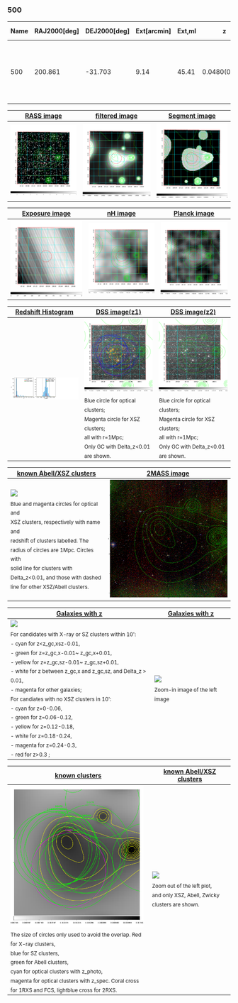 <div STYLE="page-break-after: always;"></div>

### 500

|Name|RAJ2000[deg]|DEJ2000[deg] |Ext[arcmin]| Ext,ml | z | z_src| C|GC(XSZ,Delta_z<0.01)| GC(OPT,Delta_z<0.01)|GC| R_sig[arcmin] | R500[arcmin] | R500[Mpc]| CRsig[c/s] | CR500[c/s] |L500[1E44 erg/s]|F500[1E-12 erg/s/cm^2]| M500[1E14 Msun]|Tx[keV]|Cnt_sig|Beta|Rc[arcmin]|Comment|Alias|
|---|---|---|---|---|---|------|---|--------|---------|----------|---|---|---|---|---|---|---|---|---|---|---|---|---|---|
|500| 200.861| -31.703| 9.14| 45.41| 0.0480(0.005)| z1, z_opt| S| -| N, W| A, N, W, XB| 20.256| 12.377| 0.699| 0.252(0.078)| 0.237(0.073)| 0.223(0.057)| 4.111(1.054)| 1.01(0.13)| 2.19(0.18)| 97.8| 0.905(-0.113+0.068)| 13.409(-1.898+1.386)| An X-ray cluster with $z$ = 0.0490 and offset = 0.51 Mpc(8.94 arcmin),| t417|

|[RASS image](../image/500/500_img.pdf)|[filtered image](../image/500/500_fil.pdf)|[Segment image](../image/500/500_seg.pdf)|
|-------------------|--------------------|-------------------|
| <img src="../image/500/500_img.png" width="300">  | <img src="../image/500/500_fil.png" width="300">   | <img src="../image/500/500_seg.png" width="300">  |

|[Exposure image](../image/500/500_mex.pdf)| [nH image](../image/500/500_nh.pdf)| [Planck image](../image/500/500_p.pdf)|
|-------------------|--------------------|-------------------|
|<img src="../image/500/500_mex.png" width="300">   | <img src="../image/500/500_nh.png" width="300">    | <img src="../image/500/500_p.png" width="300"> |

|[Redshift Histogram](../image/500/500_zg.pdf) | [DSS image(z1)](../image/500/500_dss_z1.pdf)      |  [DSS image(z2)](../image/500/500_dss_z2.pdf)    |
|-------------------|--------------------|-------------------|
|<img src="../image/500/500_zg.png" width="300"> |<img src="../image/500/500_dss_z1.png" width="300"> <sub><br>Blue circle for optical clusters; <br>Magenta circle for XSZ clusters; <br>all with r=1Mpc; <br>Only GC with Delta_z<0.01 are shown. </sub>| <img src="../image/500/500_dss_z2.png" width="300"><sub><br>Blue circle for optical clusters; <br>Magenta circle for XSZ clusters; <br>all with r=1Mpc; <br>Only GC with Delta_z<0.01 are shown. </sub> |

|[known Abell/XSZ clusters](../image/500/500_m.pdf) | [2MASS image](../image/500/500_2mass.pdf)      |
|-------------------|-------------------|
|<img src=../image/500/500_m.png width="300"> <br><sub>Blue and magenta circles for optical and <br>XSZ clusters, respectively with name and <br>redshift of clusters labelled. The <br>radius of circles are 1Mpc. Circles with <br>solid line for clusters with <br>Delta_z<0.01, and those with dashed <br>line for other XSZ/Abell clusters.        </sub>|<img src="../image/500/500_2mass.png" width="300">  |

|[Galaxies with z](../image/500/500_opt_ned.pdf) |[Galaxies with z](../image/500/500_opt_ned_zoom.pdf) |
|-------------------|-------------------|
| <img src=../image/500/500_opt_ned.png width="300"> <br><sub> For candidates with X-ray or SZ clusters within 10': <br> - cyan for z<z_gc,xsz-0.01, <br> - green for z=z_gc,x-0.01~ z_gc,x+0.01, <br> - yellow for z=z_gc,sz-0.01~ z_gc,sz+0.01, <br> - white for z between z_gc,x and z_gc,sz, and Delta_z > 0.01, <br> - magenta for other galaxies; <br>For candiates with no XSZ clusters in 10': <br> - cyan for z=0-0.06, <br> - green for z=0.06-0.12, <br> - yellow for z=0.12-0.18, <br> - white for z=0.18-0.24, <br> - magenta for z=0.24-0.3, <br> - red for z>0.3 ;  </sub>|<img src=../image/500/500_opt_ned_zoom.png width="300">  <br><sub> Zoom-in image of the left image</sub>|

|[known clusters](../image/500/500_gc.pdf) |[known Abell/XSZ clusters](../image/500/500_gc_large.pdf) |
|-------------------|-------------------|
| <img src=../image/500/500_gc.png width="300"> <br><sub> The size of circles only used to avoid the overlap. Red for X-ray clusters, <br> blue for SZ clusters, <br> green for Abell clusters, <br> cyan for optical clusters with z_photo, <br> magenta for optical clusters with z_spec. Coral cross for 1RXS and FCS, lightblue cross for 2RXS. </sub>|<img src=../image/500/500_gc_large.png width="300"> <br><sub> Zoom out of the left plot, <br> and only XSZ, Abell, Zwicky clusters are shown. </sub> |



